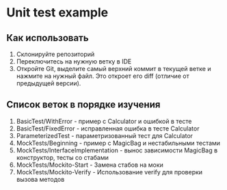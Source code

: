 # Unit test example

## Как использовать
1. Склонируйте репозиторий
2. Переключитесь на нужную ветку в IDE
3. Откройте Git, выделите самый верхний коммит в текущей ветке и нажмите на нужный файл. Это откроет его diff (отличие от предыдущей версии).

## Список веток в порядке изучения
1. BasicTest/WithError - пример с Calculator и ошибкой в тесте
2. BasicTest/FixedError - исправленная ошибка в тесте Calculator
3. ParameterizedTest - параметризованный тест для Calculator
4. MockTests/Beginning - пример с MagicBag и нестабильными тестами
5. MockTests/InterfaceImplementation - вынос зависимости MagicBag в конструктор, тесты со стабами
6. MockTests/Mockito-Start - Замена стабов на моки
7. MockTests/Mockito-Verify - Использование verify для проверки вызова методов